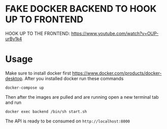 # FAKE DOCKER BACKEND TO HOOK UP TO FRONTEND

HOOK UP TO THE FRONTEND:  https://www.youtube.com/watch?v=OUP-urBy1k4

# Usage

Make sure to install docker first https://www.docker.com/products/docker-desktop. After you installed docker run these commands

```
docker-compose up
```
Then after the images are pulled and are running open a new terminal tab and run
```
docker exec backend /bin/sh start.sh
```
The API is ready to be consumed on `http://localhost:8000`
